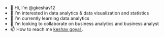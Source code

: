 - 👋 Hi, I’m @gkeshav12
- 👀 I’m interested in data analytics & data visualization and statistics 
- 🌱 I’m currently learning data analytics 
- 💞️ I’m looking to collaborate on business analytics and business analyst 
- 📫 How to reach me [keshav goyal ](https://gkeshav446@gmail.com/).

<!---
gkeshav12/gkeshav12 is a ✨ special ✨ repository because its `README.md` (this file) appears on your GitHub profile.
You can click the Preview link to take a look at your changes.
--->

